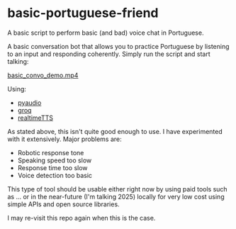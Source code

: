 # basic-portuguese-friend
A basic script to perform basic (and bad) voice chat in Portuguese.

A basic conversation bot that allows you to practice Portuguese by
listening to an input and responding coherently. Simply run the script
and start talking:

[basic_convo_demo.mp4](basic_convo_demo.mp4)

Using:

- [pyaudio](https://pypi.org/project/PyAudio/)
- [groq](https://console.groq.com/docs/overview)
- [realtimeTTS](https://github.com/KoljaB/RealtimeTTS)

As stated above, this isn't quite good enough to use. I have
experimented with it extensively. Major problems are:

- Robotic response tone
- Speaking speed too slow
- Response time too slow
- Voice detection too basic

This type of tool should be usable either right now by using paid
tools such as ... or in the near-future (I'm talking 2025) locally
for very low cost using simple APIs and open source libraries.

I may re-visit this repo again when this is the case.
